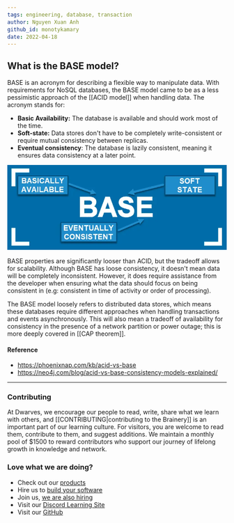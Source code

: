 ```yaml
---
tags: engineering, database, transaction
author: Nguyen Xuan Anh
github_id: monotykamary
date: 2022-04-18
---
```


## What is the BASE model?
BASE is an acronym for describing a flexible way to manipulate data. With requirements for NoSQL databases, the BASE model came to be as a less pessimistic approach of the [[ACID model]] when handling data. The acronym stands for:

- **Basic Availability:** The database is available and should work most of the time.
- **Soft-state:** Data stores don't have to be completely write-consistent or require mutual consistency between replicas.
- **Eventual consistency**: The database is lazily consistent, meaning it ensures data consistency at a later point.

![](assets/base-model_base_model_diagram.webp)

BASE properties are significantly looser than ACID, but the tradeoff allows for scalability. Although BASE has loose consistency, it doesn't mean data will be completely inconsistent. However, it does require assistance from the developer when ensuring what the data should focus on being consistent in (e.g: consistent in time of activity or order of processing).

The BASE model loosely refers to distributed data stores, which means these databases require different approaches when handling transactions and events asynchronously. This will also mean a tradeoff of availability for consistency in the presence of a network partition or power outage; this is more deeply covered in [[CAP theorem]].

#### Reference
- https://phoenixnap.com/kb/acid-vs-base
- https://neo4j.com/blog/acid-vs-base-consistency-models-explained/

---
<!-- cta -->

### Contributing
At Dwarves, we encourage our people to read, write, share what we learn with others, and [[CONTRIBUTING|contributing to the Brainery]] is an important part of our learning culture. For visitors, you are welcome to read them, contribute to them, and suggest additions. We maintain a monthly pool of $1500 to reward contributors who support our journey of lifelong growth in knowledge and network.

### Love what we are doing?
- Check out our [products](https://superbits.co)
- Hire us to [build your software](https://d.foundation)
- Join us, [we are also hiring](https://github.com/dwarvesf/WeAreHiring)
- Visit our [Discord Learning Site](https://discord.gg/dzNBpNTVEZ)
- Visit our [GitHub](https://github.com/dwarvesf)